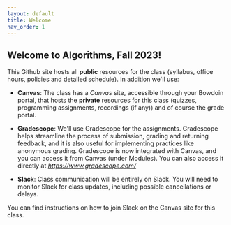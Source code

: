```yaml
---
layout: default 
title: Welcome
nav_order: 1
---
```



## Welcome to Algorithms, Fall 2023! 

This Github site hosts all **public** resources for the class (syllabus, office hours, policies and detailed schedule).  In addition we'll use: 

* __Canvas__: The class  has  a _Canvas_ site, accessible through your Bowdoin portal, that hosts the **private** resources for this class (quizzes, programming assignments, recordings (if any)) and of course the grade portal. 

* __Gradescope__:  We'll use Gradescope for the assignments. Gradescope helps streamline the process of submission, grading and returning feedback, and it is also useful for implementing practices like anonymous grading. Gradescope is now integrated with Canvas, and you can access it from Canvas (under Modules). You can also access it directly at _https://www.gradescope.com/_ 

* __Slack__: Class communication will be entirely on Slack. You will need to monitor Slack for class updates, including possible cancellations or delays. 

You can find instructions on how to join Slack on the Canvas site for this class. 
